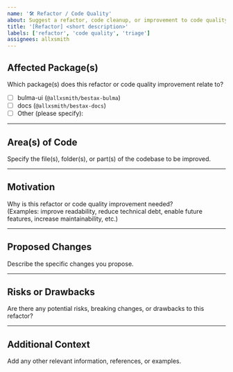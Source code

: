 ```yaml
---
name: '🛠️ Refactor / Code Quality'
about: Suggest a refactor, code cleanup, or improvement to code quality in the bestax project.
title: '[Refactor] <short description>'
labels: ['refactor', 'code quality', 'triage']
assignees: allxsmith
---
```


## Affected Package(s)

Which package(s) does this refactor or code quality improvement relate to?

- [ ] bulma-ui (`@allxsmith/bestax-bulma`)
- [ ] docs (`@allxsmith/bestax-docs`)
- [ ] Other (please specify):

---

## Area(s) of Code

Specify the file(s), folder(s), or part(s) of the codebase to be improved.

---

## Motivation

Why is this refactor or code quality improvement needed?  
(Examples: improve readability, reduce technical debt, enable future features, increase maintainability, etc.)

---

## Proposed Changes

Describe the specific changes you propose.

---

## Risks or Drawbacks

Are there any potential risks, breaking changes, or drawbacks to this refactor?

---

## Additional Context

Add any other relevant information, references, or examples.
